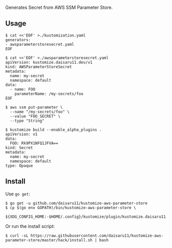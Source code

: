 Generates Secret from AWS SSM Parameter Store.

## Usage

```
$ cat <<'EOF' >./kustomization.yaml
generators:
- awsparameterstoresecret.yaml
EOF
```

```
$ cat <<'EOF' >./awsparameterstoresecret.yaml
apiVersion: kustomize.daisaru11.dev/v1
kind: AWSParameterStoreSecret
metadata:
  name: my-secret
  namespace: default
data:
  - name: FOO
    parameterName: /my-secrets/foo
EOF
```

```
$ aws ssm put-parameter \
  --name "/my-secrets/foo" \
  --value "FOO_SECRET" \
  --type "String"
```

```
$ kustomize build --enable_alpha_plugins .
apiVersion: v1
data:
  FOO: Rk9PX1NFQ1JFVA==
kind: Secret
metadata:
  name: my-secret
  namespace: default
type: Opaque
```

## Install

Use `go get`:

```
$ go get -u github.com/daisaru11/kustomize-aws-parameter-store
$ cp $(go env GOPATH)/bin/kustomize-aws-parameter-store \
  ${XDG_CONFIG_HOME:-$HOME/.config}/kustomize/plugin/kustomize.daisaru11.dev/v1/awsparameterstoresecret/AWSParameterStoreSecret
```

Or run the install script:

```
$ curl -sL https://raw.githubusercontent.com/daisaru11/kustomize-aws-parameter-store/master/hack/install.sh | bash
```
